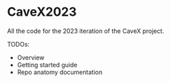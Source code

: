 # CaveX2023
All the code for the 2023 iteration of the CaveX project. 

TODOs:
- Overview
- Getting started guide
- Repo anatomy documentation
